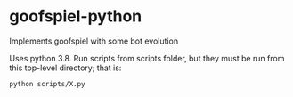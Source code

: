 # goofspiel-python
Implements goofspiel with some bot evolution

Uses python 3.8.  Run scripts from scripts folder, but they must be run from this top-level directory; that is:

```
python scripts/X.py
```

